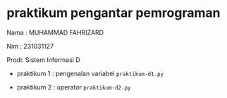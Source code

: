 # praktikum pengantar pemrograman
<p> Nama : MUHAMMAD FAHRIZARD </p>
<P> Nim  : 231031127</P>
<P> Prodi: Sistem Informasi D </P>

* praktikum 1 : pengenalan variabel
  `praktikum-d1.py`

* praktikum 2 : operator
  `praktikum-d2.py`
